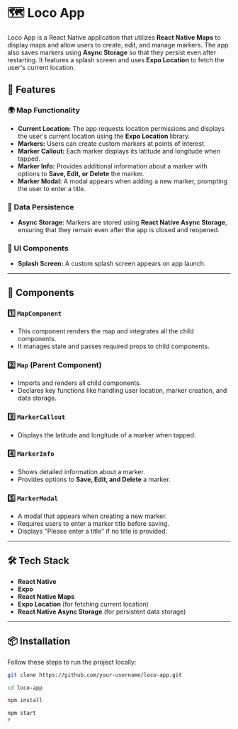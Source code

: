 # 🗺️ Loco App  

Loco App is a React Native application that utilizes **React Native Maps** to display maps and allow users to create, edit, and manage markers. The app also saves markers using **Async Storage** so that they persist even after restarting. It features a splash screen and uses **Expo Location** to fetch the user's current location.

## 🚀 Features  

### 🌍 Map Functionality  
- **Current Location:** The app requests location permissions and displays the user's current location using the **Expo Location** library.  
- **Markers:** Users can create custom markers at points of interest.  
- **Marker Callout:** Each marker displays its latitude and longitude when tapped.  
- **Marker Info:** Provides additional information about a marker with options to **Save, Edit, or Delete** the marker.  
- **Marker Modal:** A modal appears when adding a new marker, prompting the user to enter a title.  

### 🔄 Data Persistence  
- **Async Storage:** Markers are stored using **React Native Async Storage**, ensuring that they remain even after the app is closed and reopened.  

### 🎨 UI Components  
- **Splash Screen:** A custom splash screen appears on app launch.  

---

## 📌 Components  

### 1️⃣ `MapComponent`  
- This component renders the map and integrates all the child components.  
- It manages state and passes required props to child components.  

### 2️⃣ `Map` (Parent Component)  
- Imports and renders all child components.  
- Declares key functions like handling user location, marker creation, and data storage.  

### 3️⃣ `MarkerCallout`  
- Displays the latitude and longitude of a marker when tapped.  

### 4️⃣ `MarkerInfo`  
- Shows detailed information about a marker.  
- Provides options to **Save, Edit, and Delete** a marker.  

### 5️⃣ `MarkerModal`  
- A modal that appears when creating a new marker.  
- Requires users to enter a marker title before saving.  
- Displays "Please enter a title" if no title is provided.  

---

## 🛠️ Tech Stack  
- **React Native**  
- **Expo**  
- **React Native Maps**  
- **Expo Location** (for fetching current location)  
- **React Native Async Storage** (for persistent data storage)  

---

## 📦 Installation  

Follow these steps to run the project locally:  

```sh
git clone https://github.com/your-username/loco-app.git

cd loco-app

npm install

npm start
#
